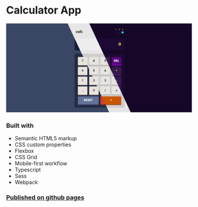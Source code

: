 # Calculator App

![](./screenshots/desktop.jpg)

### Built with

- Semantic HTML5 markup
- CSS custom properties
- Flexbox
- CSS Grid
- Mobile-first workflow
- Typescript
- Sass
- Webpack 

### [Published on github pages](https://alexyakimenko.github.io/calculator-app-ts/)